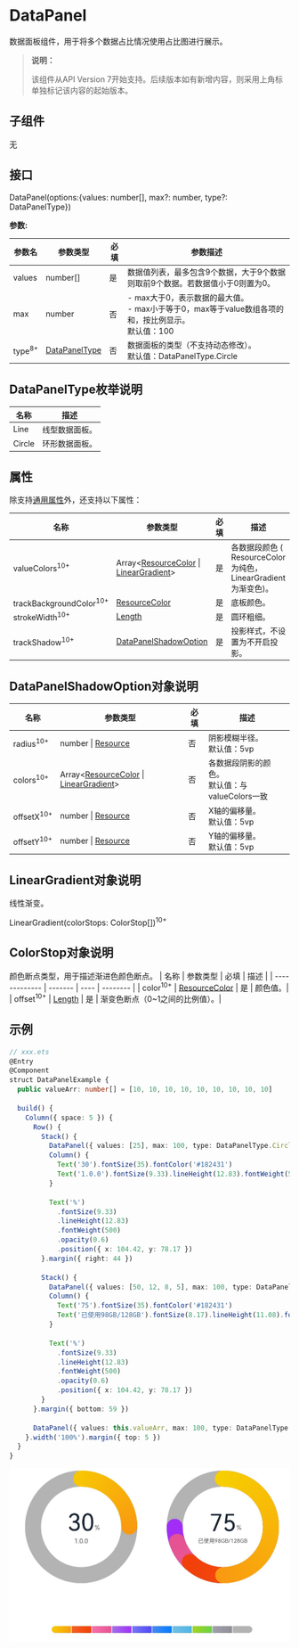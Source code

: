 # DataPanel

数据面板组件，用于将多个数据占比情况使用占比图进行展示。

>  **说明：**
>
> 该组件从API Version 7开始支持。后续版本如有新增内容，则采用上角标单独标记该内容的起始版本。




## 子组件

无


## 接口

DataPanel(options:{values: number[], max?: number, type?: DataPanelType})

**参数:**

| 参数名            | 参数类型   | 必填  | 参数描述 |
| ----------------- | -------- | ----- | -------- |
| values            | number[]   | 是    | 数据值列表，最多包含9个数据，大于9个数据则取前9个数据。若数据值小于0则置为0。 |
| max               | number     | 否    |   -&nbsp;max大于0，表示数据的最大值。<br/>-&nbsp;max小于等于0，max等于value数组各项的和，按比例显示。<br/>默认值：100 |
| type<sup>8+</sup> | [DataPanelType](#datapaneltype枚举说明) | 否 | 数据面板的类型（不支持动态修改）。<br/>默认值：DataPanelType.Circle |


## DataPanelType枚举说明
| 名称 | 描述 |
| -------| ------------ |
| Line   | 线型数据面板。 |
| Circle | 环形数据面板。 |


## 属性

除支持[通用属性](ts-universal-attributes-size.md)外，还支持以下属性：


| 名称          | 参数类型 | 必填 | 描述 |
| ------------- | ------- | ---- | -------- |
| valueColors<sup>10+</sup>   | Array<[ResourceColor](ts-types.md#resourcecolor) \| [LinearGradient](#LinearGradient对象说明)> | 是 | 各数据段颜色 ( ResourceColor为纯色，LinearGradient为渐变色)。|
| trackBackgroundColor<sup>10+</sup> | [ResourceColor](ts-types.md#resourcecolor) | 是 | 底板颜色。|
| strokeWidth<sup>10+</sup> | [Length](ts-types.md#Length) | 是 | 圆环粗细。 |
| trackShadow<sup>10+</sup> | [DataPanelShadowOption](#DataPanelShadowOption对象说明) | 是 | 投影样式，不设置为不开启投影。|


## DataPanelShadowOption对象说明
| 名称          | 参数类型 | 必填 | 描述 |
| ------------- | ------- | ---- | -------- |
| radius<sup>10+</sup> | number \| [Resource](ts-types.md#resource类型) | 否 | 阴影模糊半径。 <br/>默认值：5vp |
| colors<sup>10+</sup> | Array<[ResourceColor](ts-types.md#resourcecolor) \| [LinearGradient](#LinearGradient对象说明)> | 否 | 各数据段阴影的颜色。 <br/>默认值：与valueColors一致 |
| offsetX<sup>10+</sup> | number \| [Resource](ts-types.md#resource类型) | 否 | X轴的偏移量。 <br/>默认值：5vp |
| offsetY<sup>10+</sup> | number \| [Resource](ts-types.md#resource类型) | 否 | Y轴的偏移量。 <br/>默认值：5vp |


## LinearGradient对象说明
线性渐变。

LinearGradient(colorStops: ColorStop[])<sup>10+</sup>


## ColorStop对象说明
颜色断点类型，用于描述渐进色颜色断点。
| 名称          | 参数类型 | 必填 | 描述 |
| ------------- | ------- | ---- | -------- |
| color<sup>10+</sup> | [ResourceColor](ts-types.md#resourcecolor) | 是 | 颜色值。|
| offset<sup>10+</sup> | [Length](ts-types.md#Length) | 是 | 渐变色断点（0~1之间的比例值）。|



## 示例

```ts
// xxx.ets
@Entry
@Component
struct DataPanelExample {
  public valueArr: number[] = [10, 10, 10, 10, 10, 10, 10, 10, 10]

  build() {
    Column({ space: 5 }) {
      Row() {
        Stack() {
          DataPanel({ values: [25], max: 100, type: DataPanelType.Circle }).width(168).height(168)
          Column() {
            Text('30').fontSize(35).fontColor('#182431')
            Text('1.0.0').fontSize(9.33).lineHeight(12.83).fontWeight(500).opacity(0.6)
          }

          Text('%')
            .fontSize(9.33)
            .lineHeight(12.83)
            .fontWeight(500)
            .opacity(0.6)
            .position({ x: 104.42, y: 78.17 })
        }.margin({ right: 44 })

        Stack() {
          DataPanel({ values: [50, 12, 8, 5], max: 100, type: DataPanelType.Circle }).width(168).height(168)
          Column() {
            Text('75').fontSize(35).fontColor('#182431')
            Text('已使用98GB/128GB').fontSize(8.17).lineHeight(11.08).fontWeight(500).opacity(0.6)
          }

          Text('%')
            .fontSize(9.33)
            .lineHeight(12.83)
            .fontWeight(500)
            .opacity(0.6)
            .position({ x: 104.42, y: 78.17 })
        }
      }.margin({ bottom: 59 })

      DataPanel({ values: this.valueArr, max: 100, type: DataPanelType.Line }).width(300).height(10)
    }.width('100%').margin({ top: 5 })
  }
}
```

![dataPanel](figures/dataPanel.PNG)
